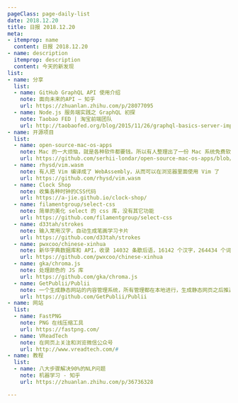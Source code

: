 ```yaml
---
pageClass: page-daily-list
date: 2018.12.20
title: 日报 2018.12.20
meta:
- itemprop: name
  content: 日报 2018.12.20
- name: description
  itemprop: description
  content: 今天的新发现
list:
- name: 分享
  list:
  - name: GitHub GraphQL API 使用介绍 
    note: 面向未来的API — 知乎
    url: https://zhuanlan.zhihu.com/p/28077095
  - name: Node.js 服务端实践之 GraphQL 初探 
    note: Taobao FED | 淘宝前端团队
    url: http://taobaofed.org/blog/2015/11/26/graphql-basics-server-implementation/
- name: 开源项目
  list:
  - name: open-source-mac-os-apps
    note: Mac 的一大烦恼，就是各种软件都要钱。所以有人整理出了一份 Mac 系统免费软件清单
    url: https://github.com/serhii-londar/open-source-mac-os-apps/blob/master/README.md
  - name: rhysd/vim.wasm
    note: 有人把 Vim 编译成了 WebAssembly，从而可以在浏览器里面使用 Vim 了
    url: https://github.com/rhysd/vim.wasm
  - name: Clock Shop
    note: 收集各种时钟的CSS代码
    url: https://a-jie.github.io/clock-shop/
  - name: filamentgroup/select-css
    note: 简单的美化 select 的 css 库，没有其它功能
    url: https://github.com/filamentgroup/select-css
  - name: d33tah/strokes
    note: 输入常用汉字，自动生成笔画学习卡片
    url: https://github.com/d33tah/strokes
  - name: pwxcoo/chinese-xinhua
    note: 新华字典数据库和 API，收录 14032 条歇后语，16142 个汉字，264434 个词语，31648 个成语
    url: https://github.com/pwxcoo/chinese-xinhua
  - name: gka/chroma.js
    note: 处理颜色的 JS 库
    url: https://github.com/gka/chroma.js
  - name: GetPublii/Publii
    note: 一个生成静态网站的内容管理系统，所有管理都在本地进行，生成静态网页之后推送到服务器
    url: https://github.com/GetPublii/Publii
- name: 网站
  list:
  - name: FastPNG
    note: PNG 在线压缩工具
    url: https://fastpng.com/
  - name: VReadTech
    note: 在网页上关注和浏览微信公众号
    url: http://www.vreadtech.com/#
- name: 教程
  list:
  - name: 八大步骤解决90%的NLP问题
    note: 机器学习 - 知乎
    url: https://zhuanlan.zhihu.com/p/36736328

---
```


<daily-list v-bind="$page.frontmatter"/>